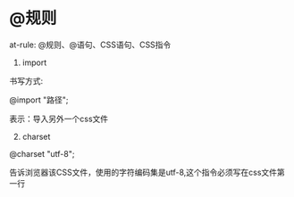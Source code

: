 # @规则

at-rule: @规则、@语句、CSS语句、CSS指令

1. import

书写方式: 

@import "路径";

表示：导入另外一个css文件

2. charset

@charset "utf-8";

告诉浏览器该CSS文件，使用的字符编码集是utf-8,这个指令必须写在css文件第一行